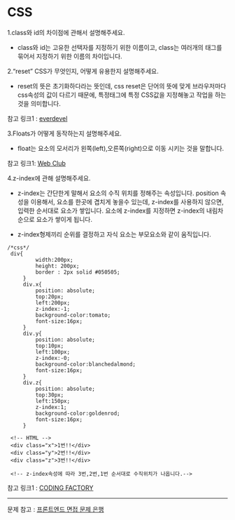 CSS
============

1.class와 id의 차이점에 관해서 설명해주세요.

  * class와 id는 고유한 선택자를 지정하기 위한 이름이고, class는 여러개의 태그를 묶어서 지정하기 위한 이름의 차이입니다.

2.“reset” CSS가 무엇인지, 어떻게 유용한지 설명해주세요.

  * reset의 뜻은 초기화하다라는 뜻인데, css reset은 단어의 뜻에 맞게 브라우저마다 css속성의 값이 다르기 때문에, 특정태그에 특정 CSS값을 지정해놓고 작업을 하는것을 의미합니다.
  
  참고 링크1 : [everdevel](https://www.everdevel.com/CSS/css-reset/)

3.Floats가 어떻게 동작하는지 설명해주세요.

  * float는 요소의 모서리가 왼쪽(left),오른쪽(right)으로 이동 시키는 것을 말합니다.
  
  
  참고 링크1: [Web Club](https://webclub.tistory.com/606)

 4.z-index에 관해 설명해주세요.

   * z-index는 간단한게 말해서 요소의 수직 위치를 정해주는 속성입니다.  position 속성을 이용해서, 요소를 한곳에 겹치게 놓을수 있는데, z-index를 사용하지 않으면, 입력한 순서대로 요소가 쌓입니다. 요소에 z-index를 지정하면 z-index의 내림차순으로 요소가 쌓이게 됩니다.
   
   * z-index형제끼리 순위를 결정하고 자식 요소는 부모요소와 같이 움직입니다.
   ```
   /*css*/
    div{
            width:200px;
            height: 200px;
            border : 2px solid #050505;
        }
        div.x{
            position: absolute;
            top:20px;
            left:200px;
            z-index:-1;
            background-color:tomato;
            font-size:16px;
        }
        div.y{
            position: absolute;
            top:10px;
            left:100px;
            z-index:-0;
            background-color:blanchedalmond;
            font-size:16px;
        }
        div.z{
            position: absolute;
            top:30px;
            left:150px;
            z-index:1;
            background-color:goldenrod;
            font-size:16px;
        }
    
    <!-- HTML -->
    <div class="x">1번!!</div>
    <div class="y">2번!!</div>
    <div class="z">3번!!</div>
    
    <!-- z-index속성에 따라 3번,2번,1번 순서대로 수직위치가 나옵니다.-->
   
   ```
   참고 링크1 : [CODING FACTORY](https://www.codingfactory.net/10878)
   
-----

문제 참고 : [프론트엔드 면접 문제 은행](https://h5bp.org/Front-end-Developer-Interview-Questions/translations/korean/)
